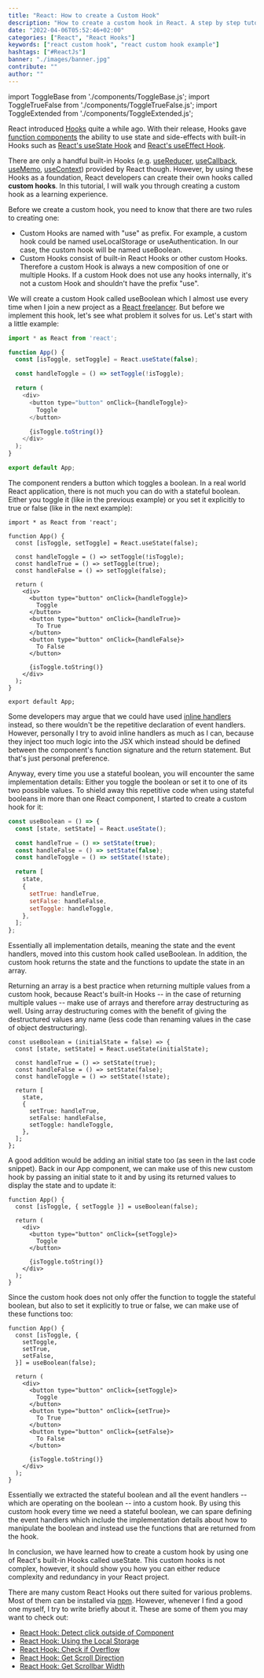 ```yaml
---
title: "React: How to create a Custom Hook"
description: "How to create a custom hook in React. A step by step tutorial which walks you through an example ..."
date: "2022-04-06T05:52:46+02:00"
categories: ["React", "React Hooks"]
keywords: ["react custom hook", "react custom hook example"]
hashtags: ["#ReactJs"]
banner: "./images/banner.jpg"
contribute: ""
author: ""
---
```


<Sponsorship />

import ToggleBase from './components/ToggleBase.js';
import ToggleTrueFalse from './components/ToggleTrueFalse.js';
import ToggleExtended from './components/ToggleExtended.js';

React introduced [Hooks](/react-hooks/) quite a while ago. With their release, Hooks gave [function components](/react-function-components/) the ability to use state and side-effects with built-in Hooks such as [React's useState Hook](/react-usestate-hook) and [React's useEffect Hook](/react-useeffect-hook/).

There are only a handful built-in Hooks (e.g. [useReducer](/react-usereducer-hook/), [useCallback](/react-usecallback-hook/), [useMemo](/react-usememo-hook/), [useContext](/react-usecontext-hook/)) provided by React though. However, by using these Hooks as a foundation, React developers can create their own hooks called **custom hooks**. In this tutorial, I will walk you through creating a custom hook as a learning experience.

Before we create a custom hook, you need to know that there are two rules to creating one:

* Custom Hooks are named with "use" as prefix. For example, a custom hook could be named useLocalStorage or useAuthentication. In our case, the custom hook will be named useBoolean.
* Custom Hooks consist of built-in React Hooks or other custom Hooks. Therefore a custom Hook is always a new composition of one or multiple Hooks. If a custom Hook does not use any hooks internally, it's not a custom Hook and shouldn't have the prefix "use".

We will create a custom Hook called useBoolean which I almost use every time when I join a new project as a [React freelancer](/freelance-react-developer/). But before we implement this hook, let's see what problem it solves for us. Let's start with a little example:

```javascript
import * as React from 'react';

function App() {
  const [isToggle, setToggle] = React.useState(false);

  const handleToggle = () => setToggle(!isToggle);

  return (
    <div>
      <button type="button" onClick={handleToggle}>
        Toggle
      </button>

      {isToggle.toString()}
    </div>
  );
}

export default App;
```

<Box attached center>
  <ToggleBase />
</Box>

The component renders a button which toggles a boolean. In a real world React application, there is not much you can do with a stateful boolean. Either you toggle it (like in the previous example) or you set it explicitly to true or false (like in the next example):

```javascript{7-8,15-20}
import * as React from 'react';

function App() {
  const [isToggle, setToggle] = React.useState(false);

  const handleToggle = () => setToggle(!isToggle);
  const handleTrue = () => setToggle(true);
  const handleFalse = () => setToggle(false);

  return (
    <div>
      <button type="button" onClick={handleToggle}>
        Toggle
      </button>
      <button type="button" onClick={handleTrue}>
        To True
      </button>
      <button type="button" onClick={handleFalse}>
        To False
      </button>

      {isToggle.toString()}
    </div>
  );
}

export default App;
```

<Box attached center>
  <ToggleTrueFalse />
</Box>

Some developers may argue that we could have used [inline handlers](/react-event-handler/) instead, so there wouldn't be the repetitive declaration of event handlers. However, personally I try to avoid inline handlers as much as I can, because they inject too much logic into the JSX which instead should be defined between the component's function signature and the return statement. But that's just personal preference.

Anyway, every time you use a stateful boolean, you will encounter the same implementation details: Either you toggle the boolean or set it to one of its two possible values. To shield away this repetitive code when using stateful booleans in more than one React component, I started to create a custom hook for it:

```javascript
const useBoolean = () => {
  const [state, setState] = React.useState();

  const handleTrue = () => setState(true);
  const handleFalse = () => setState(false);
  const handleToggle = () => setState(!state);

  return [
    state,
    {
      setTrue: handleTrue,
      setFalse: handleFalse,
      setToggle: handleToggle,
    },
  ];
};
```

Essentially all implementation details, meaning the state and the event handlers, moved into this custom hook called useBoolean. In addition, the custom hook returns the state and the functions to update the state in an array.

Returning an array is a best practice when returning multiple values from a custom hook, because React's built-in Hooks -- in the case of returning multiple values -- make use of arrays and therefore array destructuring as well. Using array destructuring comes with the benefit of giving the destructured values any name (less code than renaming values in the case of object destructuring).

```javascript{1-2}
const useBoolean = (initialState = false) => {
  const [state, setState] = React.useState(initialState);

  const handleTrue = () => setState(true);
  const handleFalse = () => setState(false);
  const handleToggle = () => setState(!state);

  return [
    state,
    {
      setTrue: handleTrue,
      setFalse: handleFalse,
      setToggle: handleToggle,
    },
  ];
};
```

A good addition would be adding an initial state too (as seen in the last code snippet). Back in our App component, we can make use of this new custom hook by passing an initial state to it and by using its returned values to display the state and to update it:

```javascript{2,6}
function App() {
  const [isToggle, { setToggle }] = useBoolean(false);

  return (
    <div>
      <button type="button" onClick={setToggle}>
        Toggle
      </button>

      {isToggle.toString()}
    </div>
  );
}
```

Since the custom hook does not only offer the function to toggle the stateful boolean, but also to set it explicitly to true or false, we can make use of these functions too:

```javascript{4-5,13-18}
function App() {
  const [isToggle, {
    setToggle,
    setTrue,
    setFalse,
  }] = useBoolean(false);

  return (
    <div>
      <button type="button" onClick={setToggle}>
        Toggle
      </button>
      <button type="button" onClick={setTrue}>
        To True
      </button>
      <button type="button" onClick={setFalse}>
        To False
      </button>

      {isToggle.toString()}
    </div>
  );
}
```

<Box attached center>
  <ToggleExtended />
</Box>

Essentially we extracted the stateful boolean and all the event handlers -- which are operating on the boolean -- into a custom hook. By using this custom hook every time we need a stateful boolean, we can spare defining the event handlers which include the implementation details about how to manipulate the boolean and instead use the functions that are returned from the hook.

In conclusion, we have learned how to create a custom hook by using one of React's built-in Hooks called useState. This custom hooks is not complex, however, it should show you how you can either reduce complexity and redundancy in your React project.

<Divider />

There are many custom React Hooks out there suited for various problems. Most of them can be installed via [npm](/npm-crash-course/). However, whenever I find a good one myself, I try to write briefly about it. These are some of them you may want to check out:

- [React Hook: Detect click outside of Component](/react-hook-detect-click-outside-component/)
- [React Hook: Using the Local Storage](/react-uselocalstorage-hook/)
- [React Hook: Check if Overflow](/react-custom-hook-check-if-overflow/)
- [React Hook: Get Scroll Direction](/react-hook-scroll-direction/)
- [React Hook: Get Scrollbar Width](/react-hook-scrollbar-width/)